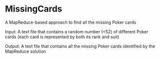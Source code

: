 # MissingCards
A MapReduce-based approach to find all the missing Poker cards

Input: A text file that contains a random number (<52) of different Poker cards (each card is represented by both its rank and suit)

Output: A text file that contains all the missing Poker cards identified by the MapReduce solution
